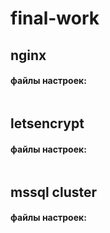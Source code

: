 # final-work
## nginx
#### файлы настроек:
```

```
## letsencrypt
#### файлы настроек:
```

```
## mssql cluster
#### файлы настроек:
```

```

